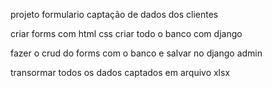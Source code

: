 projeto formulario captação de dados dos clientes 

criar forms com html css
criar todo o banco com django 

fazer o crud do forms com o banco e salvar no django admin 

transormar todos os dados captados em arquivo xlsx
